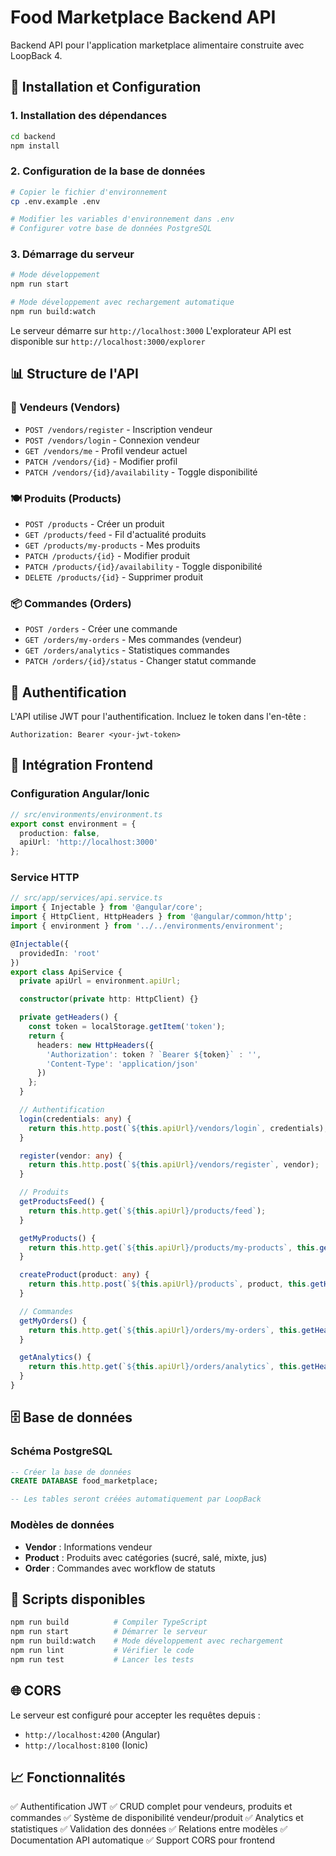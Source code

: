 # Food Marketplace Backend API

Backend API pour l'application marketplace alimentaire construite avec LoopBack 4.

## 🚀 Installation et Configuration

### 1. Installation des dépendances
```bash
cd backend
npm install
```

### 2. Configuration de la base de données
```bash
# Copier le fichier d'environnement
cp .env.example .env

# Modifier les variables d'environnement dans .env
# Configurer votre base de données PostgreSQL
```

### 3. Démarrage du serveur
```bash
# Mode développement
npm run start

# Mode développement avec rechargement automatique
npm run build:watch
```

Le serveur démarre sur `http://localhost:3000`
L'explorateur API est disponible sur `http://localhost:3000/explorer`

## 📊 Structure de l'API

### 🏪 Vendeurs (Vendors)
- `POST /vendors/register` - Inscription vendeur
- `POST /vendors/login` - Connexion vendeur
- `GET /vendors/me` - Profil vendeur actuel
- `PATCH /vendors/{id}` - Modifier profil
- `PATCH /vendors/{id}/availability` - Toggle disponibilité

### 🍽️ Produits (Products)
- `POST /products` - Créer un produit
- `GET /products/feed` - Fil d'actualité produits
- `GET /products/my-products` - Mes produits
- `PATCH /products/{id}` - Modifier produit
- `PATCH /products/{id}/availability` - Toggle disponibilité
- `DELETE /products/{id}` - Supprimer produit

### 📦 Commandes (Orders)
- `POST /orders` - Créer une commande
- `GET /orders/my-orders` - Mes commandes (vendeur)
- `GET /orders/analytics` - Statistiques commandes
- `PATCH /orders/{id}/status` - Changer statut commande

## 🔐 Authentification

L'API utilise JWT pour l'authentification. Incluez le token dans l'en-tête :
```
Authorization: Bearer <your-jwt-token>
```

## 📱 Intégration Frontend

### Configuration Angular/Ionic
```typescript
// src/environments/environment.ts
export const environment = {
  production: false,
  apiUrl: 'http://localhost:3000'
};
```

### Service HTTP
```typescript
// src/app/services/api.service.ts
import { Injectable } from '@angular/core';
import { HttpClient, HttpHeaders } from '@angular/common/http';
import { environment } from '../../environments/environment';

@Injectable({
  providedIn: 'root'
})
export class ApiService {
  private apiUrl = environment.apiUrl;

  constructor(private http: HttpClient) {}

  private getHeaders() {
    const token = localStorage.getItem('token');
    return {
      headers: new HttpHeaders({
        'Authorization': token ? `Bearer ${token}` : '',
        'Content-Type': 'application/json'
      })
    };
  }

  // Authentification
  login(credentials: any) {
    return this.http.post(`${this.apiUrl}/vendors/login`, credentials);
  }

  register(vendor: any) {
    return this.http.post(`${this.apiUrl}/vendors/register`, vendor);
  }

  // Produits
  getProductsFeed() {
    return this.http.get(`${this.apiUrl}/products/feed`);
  }

  getMyProducts() {
    return this.http.get(`${this.apiUrl}/products/my-products`, this.getHeaders());
  }

  createProduct(product: any) {
    return this.http.post(`${this.apiUrl}/products`, product, this.getHeaders());
  }

  // Commandes
  getMyOrders() {
    return this.http.get(`${this.apiUrl}/orders/my-orders`, this.getHeaders());
  }

  getAnalytics() {
    return this.http.get(`${this.apiUrl}/orders/analytics`, this.getHeaders());
  }
}
```

## 🗄️ Base de données

### Schéma PostgreSQL
```sql
-- Créer la base de données
CREATE DATABASE food_marketplace;

-- Les tables seront créées automatiquement par LoopBack
```

### Modèles de données
- **Vendor** : Informations vendeur
- **Product** : Produits avec catégories (sucré, salé, mixte, jus)
- **Order** : Commandes avec workflow de statuts

## 🔧 Scripts disponibles

```bash
npm run build          # Compiler TypeScript
npm run start          # Démarrer le serveur
npm run build:watch    # Mode développement avec rechargement
npm run lint           # Vérifier le code
npm run test           # Lancer les tests
```

## 🌐 CORS

Le serveur est configuré pour accepter les requêtes depuis :
- `http://localhost:4200` (Angular)
- `http://localhost:8100` (Ionic)

## 📈 Fonctionnalités

✅ Authentification JWT
✅ CRUD complet pour vendeurs, produits et commandes
✅ Système de disponibilité vendeur/produit
✅ Analytics et statistiques
✅ Validation des données
✅ Relations entre modèles
✅ Documentation API automatique
✅ Support CORS pour frontend